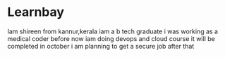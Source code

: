 # Learnbay
Iam shireen
from kannur,kerala
iam a b tech graduate
i was working as a medical coder before
now iam doing devops and cloud course
it will be completed in october
i am planning to get a secure job after that

